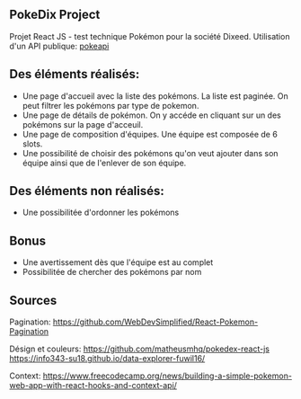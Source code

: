## PokeDix Project

Projet React JS - test technique Pokémon pour la société Dixeed. Utilisation d'un API publique: [pokeapi](https://pokeapi.co/)

## Des éléments réalisés:

- Une page d'accueil avec la liste des pokémons. La liste est paginée. On peut filtrer les pokémons par type de pokemon.
- Une page de détails de pokémon. On y accéde en cliquant sur un des pokémons sur la page d'acceuil.
- Une page de composition d'équipes. Une équipe est composée de 6 slots.
- Une possibilité de choisir des pokémons qu'on veut ajouter
  dans son équipe ainsi que de l'enlever de son équipe.

## Des éléments non réalisés:

- Une possibilitée d'ordonner les pokémons

## Bonus

- Une avertissement dès que l'équipe est au complet
- Possibilitée de chercher des pokémons par nom

## Sources

Pagination:
https://github.com/WebDevSimplified/React-Pokemon-Pagination

Désign et couleurs:
https://github.com/matheusmhq/pokedex-react-js
https://info343-su18.github.io/data-explorer-fuwil16/

Context:
https://www.freecodecamp.org/news/building-a-simple-pokemon-web-app-with-react-hooks-and-context-api/
